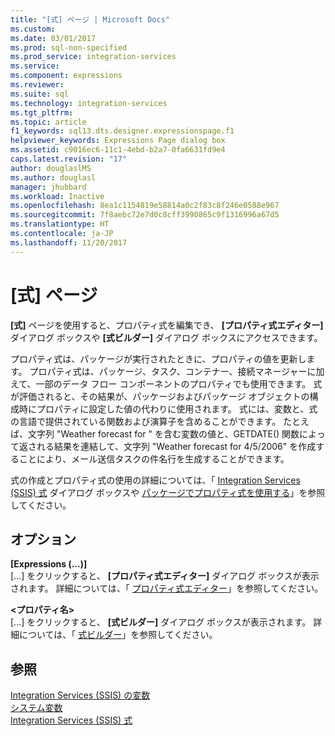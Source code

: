 ```yaml
---
title: "[式] ページ | Microsoft Docs"
ms.custom: 
ms.date: 03/01/2017
ms.prod: sql-non-specified
ms.prod_service: integration-services
ms.service: 
ms.component: expressions
ms.reviewer: 
ms.suite: sql
ms.technology: integration-services
ms.tgt_pltfrm: 
ms.topic: article
f1_keywords: sql13.dts.designer.expressionspage.f1
helpviewer_keywords: Expressions Page dialog box
ms.assetid: c9016ec6-11c1-4ebd-b2a7-0fa6631fd9e4
caps.latest.revision: "17"
author: douglaslMS
ms.author: douglasl
manager: jhubbard
ms.workload: Inactive
ms.openlocfilehash: 8ea1c1154819e58814a0c2f83c8f246e0588e967
ms.sourcegitcommit: 7f8aebc72e7d0c8cff3990865c9f1316996a67d5
ms.translationtype: HT
ms.contentlocale: ja-JP
ms.lasthandoff: 11/20/2017
---
```

# <a name="expressions-page"></a>[式] ページ
  **[式]** ページを使用すると、プロパティ式を編集でき、 **[プロパティ式エディター]** ダイアログ ボックスや **[式ビルダー]** ダイアログ ボックスにアクセスできます。  
  
 プロパティ式は、パッケージが実行されたときに、プロパティの値を更新します。 プロパティ式は、パッケージ、タスク、コンテナー、接続マネージャーに加えて、一部のデータ フロー コンポーネントのプロパティでも使用できます。 式が評価されると、その結果が、パッケージおよびパッケージ オブジェクトの構成時にプロパティに設定した値の代わりに使用されます。 式には、変数と、式の言語で提供されている関数および演算子を含めることができます。 たとえば、文字列 "Weather forecast for " を含む変数の値と、GETDATE() 関数によって返される結果を連結して、文字列 "Weather forecast for 4/5/2006" を作成することにより、メール送信タスクの件名行を生成することができます。  
  
 式の作成とプロパティ式の使用の詳細については、「 [Integration Services &#40;SSIS&#41; 式](../../integration-services/expressions/integration-services-ssis-expressions.md) ダイアログ ボックスや [パッケージでプロパティ式を使用する](../../integration-services/expressions/use-property-expressions-in-packages.md)」を参照してください。  
  
## <a name="options"></a>オプション  
 **[Expressions (...)]**  
 [...] をクリックすると、 **[プロパティ式エディター]** ダイアログ ボックスが表示されます。 詳細については、「 [プロパティ式エディター](../../integration-services/expressions/property-expressions-editor.md)」を参照してください。  
  
 **\<プロパティ名>**  
 [...] をクリックすると、 **[式ビルダー]** ダイアログ ボックスが表示されます。 詳細については、「 [式ビルダー](../../integration-services/expressions/expression-builder.md)」を参照してください。  
  
## <a name="see-also"></a>参照  
 [Integration Services &#40;SSIS&#41; の変数](../../integration-services/integration-services-ssis-variables.md)   
 [システム変数](../../integration-services/system-variables.md)   
 [Integration Services &#40;SSIS&#41; 式](../../integration-services/expressions/integration-services-ssis-expressions.md)  
  
  
